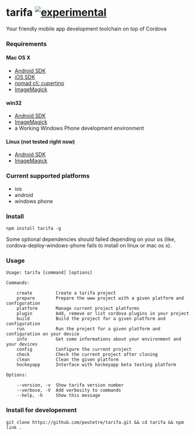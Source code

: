tarifa [![experimental](http://hughsk.github.io/stability-badges/dist/experimental.svg)](http://github.com/hughsk/stability-badges)
======

Your friendly mobile app development toolchain on top of Cordova

### Requirements

#### Mac OS X
* [Android SDK](http://developer.android.com/)
* [iOS SDK](http://developer.apple.com/)
* [nomad cli: cupertino](https://github.com/nomad/cupertino)
* [ImageMagick](http://www.imagemagick.org/)

#### win32
* [Android SDK](http://developer.android.com/)
* [ImageMagick](http://www.imagemagick.org/)
* a Working Windows Phone development environment

#### Linux (not tested right now)
* [Android SDK](http://developer.android.com/)
* [ImageMagick](http://www.imagemagick.org/)

### Current supported platforms

* ios
* android
* windows phone

### Install

```
npm install tarifa -g
```

Some optional dependencies should failed depending on your os
(like, cordova-deploy-windows-phone fails to install on linux or mac os x).

### Usage

```
Usage: tarifa [command] [options]

Commands:

    create         Create a tarifa project
    prepare        Prepare the www project with a given platform and configuration
    platform       Manage current project platforms
    plugin         Add, remove or list cordova plugins in your project
    build          Build the project for a given platform and configuration
    run            Run the project for a given platform and configuration on your device
    info           Get some informations about your environment and your devices
    config         Configure the current project
    check          Check the current project after cloning
    clean          Clean the given platform
    hockeyapp      Interface with hockeyapp beta testing platform

Options:

    --version, -v  Show tarifa version number
    --verbose, -V  Add verbosity to commands
    --help, -h     Show this message
```

### Install for developement

```
git clone https://github.com/peutetre/tarifa.git && cd tarifa && npm link .
```
